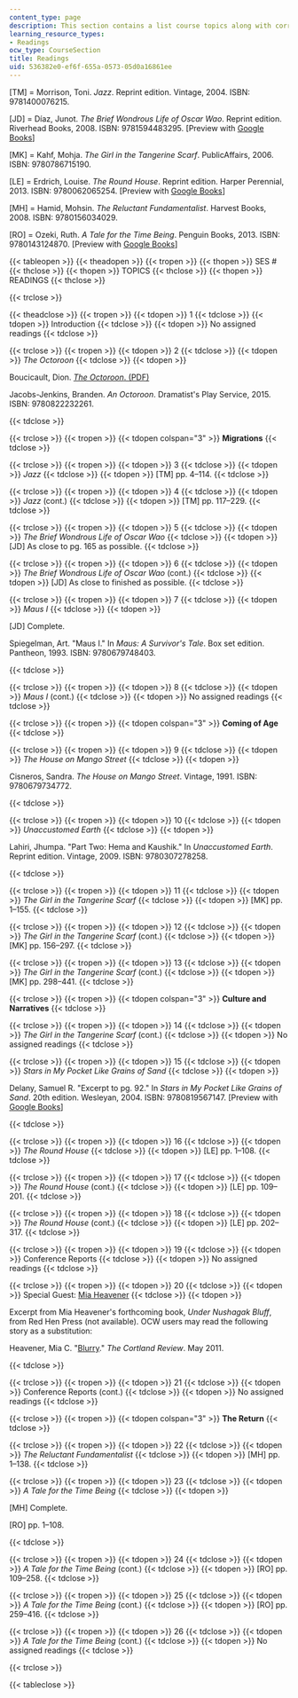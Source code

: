 ```yaml
---
content_type: page
description: This section contains a list course topics along with corresponding readings.
learning_resource_types:
- Readings
ocw_type: CourseSection
title: Readings
uid: 536382e0-ef6f-655a-0573-05d0a16861ee
---
```


\[TM\] = Morrison, Toni. _Jazz_. Reprint edition. Vintage, 2004. ISBN: 9781400076215.

\[JD\] = Díaz, Junot. _The Brief Wondrous Life of Oscar Wao_. Reprint edition. Riverhead Books, 2008. ISBN: 9781594483295. \[Preview with [Google Books](https://books.google.com/books?id=_YVO217NhC0C&lpg=PP1&dq=junot%20diaz%20the%20brief%20wondrous&pg=PP1#v=onepage&q&f=false)\]

\[MK\] = Kahf, Mohja. _The Girl in the Tangerine Scarf_. PublicAffairs, 2006. ISBN: 9780786715190.

\[LE\] = Erdrich, Louise. _The Round House_. Reprint edition. Harper Perennial, 2013. ISBN: 9780062065254. \[Preview with [Google Books](https://books.google.com/books?id=ZQqqbkGOEr8C&lpg=PP1&dq=Louise%20Erdrich%2C%20The%20Round%20House&pg=PP1#v=onepage&q&f=false)\]

\[MH\] = Hamid, Mohsin. _The Reluctant Fundamentalist_. Harvest Books, 2008. ISBN: 9780156034029.

\[RO\] = Ozeki, Ruth. _A Tale for the Time Being_. Penguin Books, 2013. ISBN: 9780143124870. \[Preview with [Google Books](https://books.google.com/books?id=lsItpf9T9qAC&lpg=PP1&dq=Ruth%20Ozeki%2C%20A%20Tale%20for%20the%20Time%20Being&pg=PP1#v=onepage&q=Ruth%20Ozeki,%20A%20Tale%20for%20the%20Time%20Being&f=false)\]

{{< tableopen >}}
{{< theadopen >}}
{{< tropen >}}
{{< thopen >}}
SES #
{{< thclose >}}
{{< thopen >}}
TOPICS
{{< thclose >}}
{{< thopen >}}
READINGS
{{< thclose >}}

{{< trclose >}}

{{< theadclose >}}
{{< tropen >}}
{{< tdopen >}}
1
{{< tdclose >}}
{{< tdopen >}}
Introduction
{{< tdclose >}}
{{< tdopen >}}
No assigned readings
{{< tdclose >}}

{{< trclose >}}
{{< tropen >}}
{{< tdopen >}}
2
{{< tdclose >}}
{{< tdopen >}}
_The Octoroon_
{{< tdclose >}}
{{< tdopen >}}


Boucicault, Dion. [_The Octoroon_. (PDF)](http://www.searchengine.org.uk/ebooks/70/69.pdf)

Jacobs-Jenkins, Branden. _An Octoroon_. Dramatist's Play Service, 2015. ISBN: 9780822232261.


{{< tdclose >}}

{{< trclose >}}
{{< tropen >}}
{{< tdopen colspan="3" >}}
**Migrations**
{{< tdclose >}}

{{< trclose >}}
{{< tropen >}}
{{< tdopen >}}
3
{{< tdclose >}}
{{< tdopen >}}
_Jazz_
{{< tdclose >}}
{{< tdopen >}}
\[TM\] pp. 4–114.
{{< tdclose >}}

{{< trclose >}}
{{< tropen >}}
{{< tdopen >}}
4
{{< tdclose >}}
{{< tdopen >}}
_Jazz_ (cont.)
{{< tdclose >}}
{{< tdopen >}}
\[TM\] pp. 117–229.
{{< tdclose >}}

{{< trclose >}}
{{< tropen >}}
{{< tdopen >}}
5
{{< tdclose >}}
{{< tdopen >}}
_The Brief Wondrous Life of Oscar Wao_
{{< tdclose >}}
{{< tdopen >}}
\[JD\] As close to pg. 165 as possible.
{{< tdclose >}}

{{< trclose >}}
{{< tropen >}}
{{< tdopen >}}
6
{{< tdclose >}}
{{< tdopen >}}
_The Brief Wondrous Life of Oscar Wao_ (cont.)
{{< tdclose >}}
{{< tdopen >}}
\[JD\] As close to finished as possible.
{{< tdclose >}}

{{< trclose >}}
{{< tropen >}}
{{< tdopen >}}
7
{{< tdclose >}}
{{< tdopen >}}
_Maus I_
{{< tdclose >}}
{{< tdopen >}}


\[JD\] Complete.

Spiegelman, Art. "Maus I." In _Maus: A Survivor's Tale_. Box set edition. Pantheon, 1993. ISBN: 9780679748403.


{{< tdclose >}}

{{< trclose >}}
{{< tropen >}}
{{< tdopen >}}
8
{{< tdclose >}}
{{< tdopen >}}
_Maus I_ (cont.)
{{< tdclose >}}
{{< tdopen >}}
No assigned readings
{{< tdclose >}}

{{< trclose >}}
{{< tropen >}}
{{< tdopen colspan="3" >}}
**Coming of Age**
{{< tdclose >}}

{{< trclose >}}
{{< tropen >}}
{{< tdopen >}}
9
{{< tdclose >}}
{{< tdopen >}}
_The House on Mango Street_
{{< tdclose >}}
{{< tdopen >}}


Cisneros, Sandra. _The House on Mango Street_. Vintage, 1991. ISBN: 9780679734772.


{{< tdclose >}}

{{< trclose >}}
{{< tropen >}}
{{< tdopen >}}
10
{{< tdclose >}}
{{< tdopen >}}
_Unaccustomed Earth_
{{< tdclose >}}
{{< tdopen >}}


Lahiri, Jhumpa. "Part Two: Hema and Kaushik." In _Unaccustomed Earth_. Reprint edition. Vintage, 2009. ISBN: 9780307278258.


{{< tdclose >}}

{{< trclose >}}
{{< tropen >}}
{{< tdopen >}}
11
{{< tdclose >}}
{{< tdopen >}}
_The Girl in the Tangerine Scarf_
{{< tdclose >}}
{{< tdopen >}}
\[MK\] pp. 1–155.
{{< tdclose >}}

{{< trclose >}}
{{< tropen >}}
{{< tdopen >}}
12
{{< tdclose >}}
{{< tdopen >}}
_The Girl in the Tangerine Scarf_ (cont.)
{{< tdclose >}}
{{< tdopen >}}
\[MK\] pp. 156–297.
{{< tdclose >}}

{{< trclose >}}
{{< tropen >}}
{{< tdopen >}}
13
{{< tdclose >}}
{{< tdopen >}}
_The Girl in the Tangerine Scarf_ (cont.)
{{< tdclose >}}
{{< tdopen >}}
\[MK\] pp. 298–441.
{{< tdclose >}}

{{< trclose >}}
{{< tropen >}}
{{< tdopen colspan="3" >}}
**Culture and Narratives**
{{< tdclose >}}

{{< trclose >}}
{{< tropen >}}
{{< tdopen >}}
14
{{< tdclose >}}
{{< tdopen >}}
_The Girl in the Tangerine Scarf_ (cont.)
{{< tdclose >}}
{{< tdopen >}}
No assigned readings
{{< tdclose >}}

{{< trclose >}}
{{< tropen >}}
{{< tdopen >}}
15
{{< tdclose >}}
{{< tdopen >}}
_Stars in My Pocket Like Grains of Sand_
{{< tdclose >}}
{{< tdopen >}}


Delany, Samuel R. "Excerpt to pg. 92." In _Stars in My Pocket Like Grains of Sand_. 20th edition. Wesleyan, 2004. ISBN: 9780819567147. \[Preview with [Google Books](https://books.google.com/books?id=bRAFCAAAQBAJ&lpg=PP1&dq=Samuel%20Delany%2C%20Stars%20in%20My%20Pocket%20Like%20Grains%20of%20Sand&pg=PP1#v=onepage&q&f=false)\]


{{< tdclose >}}

{{< trclose >}}
{{< tropen >}}
{{< tdopen >}}
16
{{< tdclose >}}
{{< tdopen >}}
_The Round House_
{{< tdclose >}}
{{< tdopen >}}
\[LE\] pp. 1–108.
{{< tdclose >}}

{{< trclose >}}
{{< tropen >}}
{{< tdopen >}}
17
{{< tdclose >}}
{{< tdopen >}}
_The Round House_ (cont.)
{{< tdclose >}}
{{< tdopen >}}
\[LE\] pp. 109–201.
{{< tdclose >}}

{{< trclose >}}
{{< tropen >}}
{{< tdopen >}}
18
{{< tdclose >}}
{{< tdopen >}}
_The Round House_ (cont.)
{{< tdclose >}}
{{< tdopen >}}
\[LE\] pp. 202–317.
{{< tdclose >}}

{{< trclose >}}
{{< tropen >}}
{{< tdopen >}}
19
{{< tdclose >}}
{{< tdopen >}}
Conference Reports
{{< tdclose >}}
{{< tdopen >}}
No assigned readings
{{< tdclose >}}

{{< trclose >}}
{{< tropen >}}
{{< tdopen >}}
20
{{< tdclose >}}
{{< tdopen >}}
Special Guest: [Mia Heavener](https://www.alaskapacific.edu/people/mia-heavener/)
{{< tdclose >}}
{{< tdopen >}}


Excerpt from Mia Heavener's forthcoming book, _Under Nushagak Bluff_, from Red Hen Press (not available). OCW users may read the following story as a substitution:

Heavener, Mia C. "[Blurry](http://www.cortlandreview.com/issue/51/heavener_f.html)." _The Cortland Review_. May 2011.


{{< tdclose >}}

{{< trclose >}}
{{< tropen >}}
{{< tdopen >}}
21
{{< tdclose >}}
{{< tdopen >}}
Conference Reports (cont.)
{{< tdclose >}}
{{< tdopen >}}
No assigned readings
{{< tdclose >}}

{{< trclose >}}
{{< tropen >}}
{{< tdopen colspan="3" >}}
**The Return**
{{< tdclose >}}

{{< trclose >}}
{{< tropen >}}
{{< tdopen >}}
22
{{< tdclose >}}
{{< tdopen >}}
_The Reluctant Fundamentalist_
{{< tdclose >}}
{{< tdopen >}}
\[MH\] pp. 1–138.
{{< tdclose >}}

{{< trclose >}}
{{< tropen >}}
{{< tdopen >}}
23
{{< tdclose >}}
{{< tdopen >}}
_A Tale for the Time Being_
{{< tdclose >}}
{{< tdopen >}}


\[MH\] Complete.

\[RO\] pp. 1–108.


{{< tdclose >}}

{{< trclose >}}
{{< tropen >}}
{{< tdopen >}}
24
{{< tdclose >}}
{{< tdopen >}}
_A Tale for the Time Being_ (cont.)
{{< tdclose >}}
{{< tdopen >}}
\[RO\] pp. 109–258.
{{< tdclose >}}

{{< trclose >}}
{{< tropen >}}
{{< tdopen >}}
25
{{< tdclose >}}
{{< tdopen >}}
_A Tale for the Time Being_ (cont.)
{{< tdclose >}}
{{< tdopen >}}
\[RO\] pp. 259–416.
{{< tdclose >}}

{{< trclose >}}
{{< tropen >}}
{{< tdopen >}}
26
{{< tdclose >}}
{{< tdopen >}}
_A Tale for the Time Being_ (cont.)
{{< tdclose >}}
{{< tdopen >}}
No assigned readings
{{< tdclose >}}

{{< trclose >}}

{{< tableclose >}}